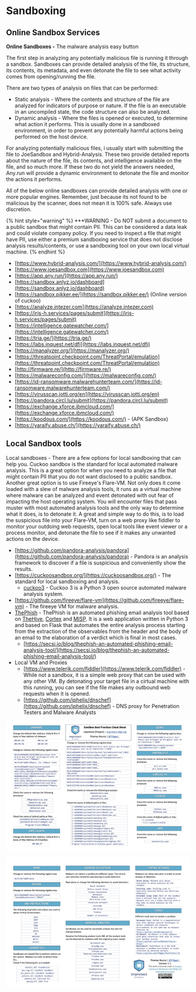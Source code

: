 # Sandboxing

## Online Sandbox Services

**Online Sandboxes -** The malware analysis easy button

The first step in analyzing any potentially malicious file is running it through a sandbox. Sandboxes can provide detailed analysis of the file, its structure, its contents, its metadata, and even detonate the file to see what activity comes from opening/running the file.

There are two types of analysis on files that can be performed:

* Static analysis - Where the contents and structure of the file are analyzed for indicators of purpose or nature. If the file is an executable in an uncompiled state, the code structure can also be analyzed.&#x20;
* Dynamic analysis - Where the files is opened or executed, to determine what action it performs. This is usually done in a sandboxed environment, in order to prevent any potentially harmful actions being performed on the host device.

For analyzing potentially malicious files, i usually start with submitting the file to JoeSandbox and Hybrid-Analysis. These two provide detailed reports about the nature of the file, its contents, and intelligence available on the file, and so much more. If these two do not yield the answers needed, Any.run will provide a dynamic environment to detonate the file and monitor the actions it performs.

All of the below online sandboxes can provide detailed analysis with one or more popular engines. Remember, just because its not found to be malicious by the scanner, does not mean it is 100% safe. Always use discretion.

{% hint style="warning" %}
\*\*\*WARNING - Do NOT submit a document to a public sandbox that might contain PII. This can be considered a data leak and could violate company policy. If you need to inspect a file that might have PII, use either a premium sandboxing service that does not disclose analysis results/contents, or use a sandboxing tool on your own local virtual machine.
{% endhint %}

* [https://www.hybrid-analysis.com/](https://www.hybrid-analysis.com/)
* [https://www.joesandbox.com](https://www.joesandbox.com)
* [https://app.any.run/](https://app.any.run/)
* [https://sandbox.anlyz.io/dashboard](https://sandbox.anlyz.io/dashboard)
* [https://sandbox.pikker.ee/](https://sandbox.pikker.ee/) (Online version of cuckoo)
* [https://analyze.intezer.com](https://analyze.intezer.com)
* [https://iris-h.services/pages/submit](https://iris-h.services/pages/submit)
* [https://intelligence.gatewatcher.com/](https://intelligence.gatewatcher.com/)
* [https://tria.ge/](https://tria.ge/)
* [https://labs.inquest.net/dfi](https://labs.inquest.net/dfi)
* [https://manalyzer.org/](https://manalyzer.org/)
* [https://threatpoint.checkpoint.com/ThreatPortal/emulation](https://threatpoint.checkpoint.com/ThreatPortal/emulation)
* [http://firmware.re/](http://firmware.re/)
* [https://malwareconfig.com/](https://malwareconfig.com/)
* [https://id-ransomware.malwarehunterteam.com/](https://id-ransomware.malwarehunterteam.com/)
* [https://virusscan.jotti.org/en](https://virusscan.jotti.org/en)
* [https://pandora.circl.lu/submit](https://pandora.circl.lu/submit)
* [https://exchange.xforce.ibmcloud.com/](https://exchange.xforce.ibmcloud.com/)
* [https://koodous.com/](https://koodous.com/) - (APK Sandbox)
* [https://yaraify.abuse.ch/](https://yaraify.abuse.ch/)

## **Local Sandbox tools**

Local sandboxes - There are a few options for local sandboxing that can help you. Cuckoo sandbox is the standard for local automated malware analysis. This is a great option for when you need to analyze a file that might contain PII that you do not want disclosed to a public sandbox. Another great option is to use Fireeye's Flare-VM. Not only does it come loaded with a slew of malware analysis tools, it runs as a virtual machine where malware can be analyzed and event detonated with out fear of impacting the host operating system. You will encounter files that pass muster with most automated analysis tools and the only way to determine what it does, is to detonate it. A great and simple way to do this, is to load the suspicious file into your Flare-VM, turn on a web proxy like fiddler to monitor your outdoing web requests, open local tools like event viewer or a process monitor, and detonate the file to see if it makes any unwanted actions on the device.

* [https://github.com/pandora-analysis/pandora](https://github.com/pandora-analysis/pandora) - Pandora is an analysis framework to discover if a file is suspicious and conveniently show the results.
* [https://cuckoosandbox.org/](https://cuckoosandbox.org/) - The standard for local sandboxing and analysis.
  * [cuckoo3](https://github.com/cert-ee/cuckoo3) - Cuckoo 3 is a Python 3 open source automated malware analysis system.
* [https://github.com/fireeye/flare-vm](https://github.com/fireeye/flare-vm) - The fireeye VM for malware analysis.&#x20;
* [ThePhish](https://github.com/emalderson/ThePhish) - ThePhish is an automated phishing email analysis tool based on [TheHive](https://github.com/TheHive-Project/TheHive), [Cortex](https://github.com/TheHive-Project/Cortex/) and [MISP](https://github.com/MISP/MISP). It is a web application written in Python 3 and based on Flask that automates the entire analysis process starting from the extraction of the observables from the header and the body of an email to the elaboration of a verdict which is final in most cases.
  * [https://secsi.io/blog/thephish-an-automated-phishing-email-analysis-tool/](https://secsi.io/blog/thephish-an-automated-phishing-email-analysis-tool/)
* Local VM and Proxies
  * [https://www.telerik.com/fiddler](https://www.telerik.com/fiddler) - While not a sandbox, it is a simple web proxy that can be used with any other VM. By detonating your target file in a cirtual machine with this running, you can see if the file makes any outbound web requests when it is opened.
  * [https://github.com/iphelix/dnschef](https://github.com/iphelix/dnschef) - DNS proxy for Penetration Testers and Malware Analysts

![](<../.gitbook/assets/image (8) (1).png>)

![](<../.gitbook/assets/image (9) (1).png>)
